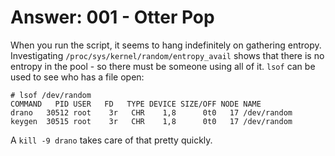 # Answer: 001 - Otter Pop

When you run the script, it seems to hang indefinitely on gathering entropy.
Investigating `/proc/sys/kernel/random/entropy_avail` shows that there is no
entropy in the pool - so there must be someone using all of it. `lsof` can be
used to see who has a file open:

```
# lsof /dev/random
COMMAND   PID USER   FD   TYPE DEVICE SIZE/OFF NODE NAME
drano   30512 root    3r   CHR    1,8      0t0   17 /dev/random
keygen  30515 root    3r   CHR    1,8      0t0   17 /dev/random
```

A `kill -9 drano` takes care of that pretty quickly.

